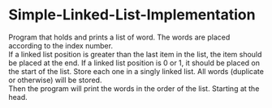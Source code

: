 # Simple-Linked-List-Implementation
Program that holds and prints a list of word. The words are placed according to the index number.  
If a linked list position is greater than the last item in the list, the item should be placed at the end.
If a linked list position is 0 or 1, it should be placed on the start of the list. Store each one in a singly linked list. All words (duplicate or otherwise) will be stored.  
Then the program will print the words in the order of the list. Starting at the head.
